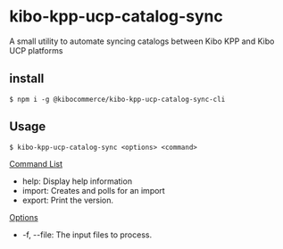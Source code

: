 
# kibo-kpp-ucp-catalog-sync

A small utility to automate syncing catalogs between Kibo KPP and Kibo UCP platforms

## install 
```
$ npm i -g @kibocommerce/kibo-kpp-ucp-catalog-sync-cli
```

## Usage

```
$ kibo-kpp-ucp-catalog-sync <options> <command> 
```

<ins>Command List</ins>

* help: Display help information        
* import: Creates and polls for an import 
* export: Print the version.              

<ins>Options</ins>

* -f, --file:    The input files to process. 